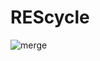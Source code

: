 # REScycle

![merge](https://github.com/user-attachments/assets/59607d3d-6e95-4330-91af-ac3fa64f4907)
